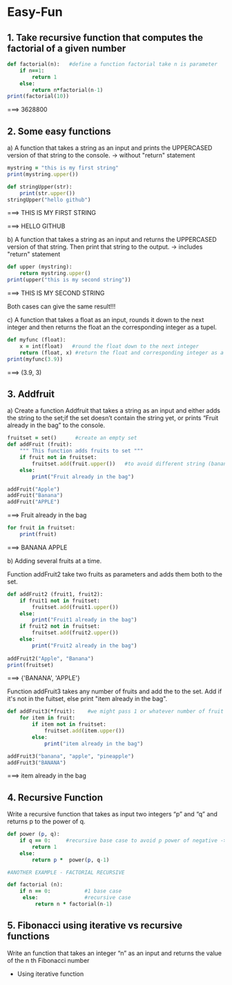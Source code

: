 # Easy-Fun
## 1. Take recursive function that computes the factorial of a given number

```ruby
def factorial(n):   #define a function factorial take n is parameter
    if n==1:
        return 1
    else:
        return n*factorial(n-1)
print(factorial(10))   
```
===> 3628800

## 2. Some easy functions

a) A function that takes a string as an input and prints the UPPERCASED version of that string to the console.
-> without "return" statement

```ruby
mystring = "this is my first string"
print(mystring.upper())

def stringUpper(str):
    print(str.upper())
stringUpper("hello github")
```
===> THIS IS MY FIRST STRING

===> HELLO GITHUB

b)  A function that takes a string as an input and returns the UPPERCASED version of that string. Then print that string to the output. 
-> includes "return" statement

```ruby
def upper (mystring):
    return mystring.upper()
print(upper("this is my second string"))
```
===> THIS IS MY SECOND STRING

Both cases can give the same result!!! 

c) A function that takes a float as an input, rounds it down to the next integer and then returns the float an the corresponding integer as a tupel.

```ruby
def myfunc (float):
    x = int(float)   #round the float down to the next integer  
    return (float, x) #return the float and corresponding integer as a tupel
print(myfunc(3.9))
```
===> (3.9, 3)

## 3. Addfruit

a) Create a function Addfruit that takes a string as an input and either adds the string to the set;if the set doesn’t contain the string yet, or
prints “Fruit already in the bag” to the console.

```ruby
fruitset = set()      #create an empty set
def addFruit (fruit):
    """ This function adds fruits to set """
    if fruit not in fruitset:
        fruitset.add(fruit.upper())   #to avoid different string (banana and BANANA) being added
    else:
        print("Fruit already in the bag")

addFruit("Apple")
addFruit("Banana")
addFruit("APPLE")
```
===> Fruit already in the bag

```ruby
for fruit in fruitset:
    print(fruit)
```
===> BANANA
     APPLE

b) Adding several fruits at a time.  

Function addFruit2 take two fruits as parameters and adds them both to the set. 

```ruby
def addFruit2 (fruit1, fruit2):
    if fruit1 not in fruitset:
        fruitset.add(fruit1.upper())   
    else:
        print("Fruit1 already in the bag")
    if fruit2 not in fruitset:
        fruitset.add(fruit2.upper())   
    else:
        print("Fruit2 already in the bag")
    
addFruit2("Apple", "Banana")
print(fruitset)
```
===> {'BANANA', 'APPLE'}

Function addFruit3 takes any number of fruits and add the to the set. Add if it's not in the fuitset, else print "item already in the bag".

```ruby
def addFruit3(*fruit):    #we might pass 1 or whatever number of fruit 
    for item in fruit:
        if item not in fruitset:
            fruitset.add(item.upper())
        else:
            print("item already in the bag")

addFruit3("banana", "apple", "pineapple")
addFruit3("BANANA")
```
===> item already in the bag

## 4. Recursive Function
Write a recursive function that takes as input two integers “p” and “q” and returns p to the power of q.

```ruby
def power (p, q):
    if q == 0:     #recursive base case to avoid p power of negative -> infinitive
        return 1
    else:
        return p *  power(p, q-1)

#ANOTHER EXAMPLE - FACTORIAL RECURSIVE

def factorial (n):
    if n == 0:           #1 base case
     else:               #recursive case
         return n * factorial(n-1)
```
## 5. Fibonacci using iterative vs recursive functions
Write an function that takes an integer “n” as an input and returns the value of the n th Fibonacci number
- Using iterative function









